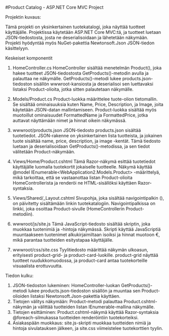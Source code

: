 #Product Catalog - ASP.NET Core MVC Project

Projektin kuvaus:

Tämä projekti on yksinkertainen tuotekatalogi, joka näyttää tuotteet käyttäjälle. Projektissa käytetään ASP.NET Core MVC:tä, ja tuotteet luetaan JSON-tiedostosta, 
josta ne deserialisoidaan ja lähetetään näkymään. Projekti hyödyntää myös NuGet-pakettia Newtonsoft.Json JSON-tiedon käsittelyyn.

Keskeiset komponentit
1. HomeController.cs
HomeController sisältää menetelmän Product(), joka hakee tuotteet JSON-tiedostosta GetProducts()-metodin avulla ja palauttaa ne näkymälle.
GetProducts()-metodi lukee products.json-tiedoston sisällön wwwroot-kansiosta ja deserialisoi sen luettavaksi listaksi Product-olioita, jotka sitten palautetaan näkymälle.

2. Models/Product.cs
Product-luokka määrittelee tuote-olion tietomallin. Se sisältää ominaisuuksia kuten Name, Price, Description, ja Image, joita käytetään JSON-datan mallintamiseen.
Product-luokka sisältää myös muotoillut ominaisuudet FormattedName ja FormattedPrice, jotka auttavat näyttämään nimet ja hinnat oikein näkymässä.

3. wwwroot/products.json
JSON-tiedosto products.json sisältää tuotetiedot. JSON-rakenne on yksinkertainen lista tuotteista, ja jokainen tuote sisältää name, price, description, ja image -kentät.
Tämä tiedosto luetaan ja deserialisoidaan GetProducts()-metodissa, ja sen tiedot välitetään Product-näkymään.

4. Views/Home/Product.cshtml
Tämä Razor-näkymä esittää tuotetiedot käyttäjälle luomalla tuotekortit jokaiselle tuotteelle.
Näkymä käyttää @model IEnumerable<WebApplication2.Models.Product> -määrittelyä, mikä tarkoittaa, että se vastaanottaa listan Product-olioita HomeControllerista ja renderöi ne HTML-sisällöksi käyttäen Razor-syntaksia.

5. Views/Shared/_Layout.cshtml
Sivupohja, joka sisältää navigointipalkin (<navbar>), on päivitetty sisältämään linkin tuotekatalogiin. Navigointipalkissa on linkki, joka osoittaa Product-sivulle (HomeControllerin Product-metodiin).

6. wwwroot/js/site.js
Tämä JavaScript-tiedosto sisältää skriptin, joka muokkaa tuotenimiä ja -hintoja näkymässä.
Skripti käyttää JavaScriptiä muuntaakseen tuotenimet alkukirjaimiltaan isoiksi ja hinnat muotoon €, mikä parantaa tuotteiden esitystapaa käyttäjälle.

7. wwwroot/css/site.css
Tyylitiedosto määrittää näkymän ulkoasun, erityisesti product-grid- ja product-card-luokille.
product-grid näyttää tuotteet ruudukkomuodossa, ja product-card antaa tuotekorteille visuaalista erottuvuutta.

Tiedon kulku:
1. JSON-tiedoston lukeminen: HomeController-luokan GetProducts()-metodi lukee products.json-tiedoston sisällön ja muuntaa sen Product-olioiden listaksi Newtonsoft.Json-pakettia käyttäen.
2. Tietojen välitys näkymään: Product-metodi palauttaa Product.cshtml-näkymän ja välittää tuotteiden listan IEnumerable<Product>-mallina näkymälle.
3. Tietojen esittäminen: Product.cshtml-näkymä käyttää Razor-syntaksia @foreach-silmukassa tuotteiden renderöintiin tuotekorteiksi.
4. Asiakaspään muokkaus: site.js-skripti muokkaa tuotteiden nimiä ja hintoja sivulatauksen jälkeen, ja site.css viimeistelee tuotekorttien tyylin.

